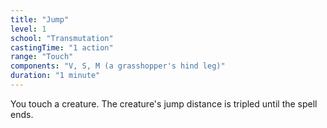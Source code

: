 ```yaml
---
title: "Jump"
level: 1
school: "Transmutation"
castingTime: "1 action"
range: "Touch"
components: "V, S, M (a grasshopper's hind leg)"
duration: "1 minute"
---
```


You touch a creature. The creature's jump distance is tripled until the spell ends.
